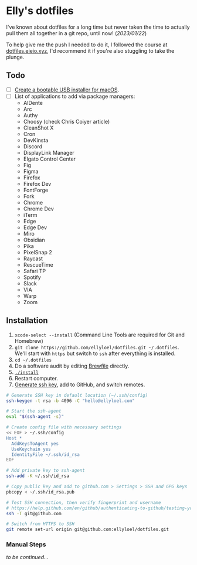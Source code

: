 # Elly's dotfiles

I've known about dotfiles for a long time but never taken the time to actually pull them all together in a git repo, until now! (_2023/01/22_)

To help give me the push I needed to do it, I followed the course at [dotfiles.eieio.xyz](http://dotfiles.eieio.xyz), I'd recommend it if you're also stuggling to take the plunge.

## Todo

- [ ] [Create a bootable USB installer for macOS](https://support.apple.com/en-us/HT201372).
- [ ] List of applications to add via package managers:
  - AlDente
  - Arc
  - Authy
  - Choosy (check Chris Coiyer article)
  - CleanShot X
  - Cron
  - DevKinsta
  - Discord
  - DisplayLink Manager
  - Elgato Control Center
  - Fig
  - Figma
  - Firefox
  - Firefox Dev
  - FontForge
  - Fork
  - Chrome
  - Chrome Dev
  - iTerm
  - Edge
  - Edge Dev
  - Miro
  - Obsidian
  - Pika
  - PixelSnap 2
  - Raycast
  - RescueTime
  - Safari TP
  - Spotify
  - Slack
  - VIA
  - Warp
  - Zoom

## Installation

1. `xcode-select --install` (Command Line Tools are required for Git and Homebrew)
2. `git clone https://github.com/ellyloel/dotfiles.git ~/.dotfiles`. We'll start with `https` but switch to `ssh` after everything is installed.
3. `cd ~/.dotfiles`
4. Do a software audit by editing [Brewfile](Brewfile) directly.
5. [`./install`](install)
6. Restart computer.
7. [Generate ssh key](https://help.github.com/en/github/authenticating-to-github/connecting-to-github-with-ssh), add to GitHub, and switch remotes.

```zsh
# Generate SSH key in default location (~/.ssh/config)
ssh-keygen -t rsa -b 4096 -C "hello@ellyloel.com"

# Start the ssh-agent
eval "$(ssh-agent -s)"

# Create config file with necessary settings
<< EOF > ~/.ssh/config
Host *
  AddKeysToAgent yes
  UseKeychain yes
  IdentityFile ~/.ssh/id_rsa
EOF

# Add private key to ssh-agent
ssh-add -K ~/.ssh/id_rsa

# Copy public key and add to github.com > Settings > SSH and GPG keys
pbcopy < ~/.ssh/id_rsa.pub

# Test SSH connection, then verify fingerprint and username
# https://help.github.com/en/github/authenticating-to-github/testing-your-ssh-connection
ssh -T git@github.com

# Switch from HTTPS to SSH
git remote set-url origin git@github.com:ellyloel/dotfiles.git
```

### Manual Steps

_to be continued..._
